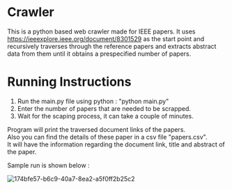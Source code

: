 # Crawler

This is a python based web crawler made for IEEE papers.
It uses https://ieeexplore.ieee.org/document/8301529 as the start point and recursively traverses through the reference papers and extracts abstract data from them until it obtains a prespecified number of papers.

# Running Instructions

1. Run the main.py file using python : "python main.py"
2. Enter the number of papers that are needed to be scrapped.
3. Wait for the scaping process, it can take a couple of minutes.

Program will print the traversed document links of the papers.  
Also you can find the details of these paper in a csv file "papers.csv".  
It will have the information regarding the document link, title and abstract of the paper.

Sample run is shown below :

![174bfe57-b6c9-40a7-8ea2-a5f0ff2b25c2](https://user-images.githubusercontent.com/58340535/147193341-8f1e9fab-b259-417b-bcf1-df6d9f42bcea.jpg)
